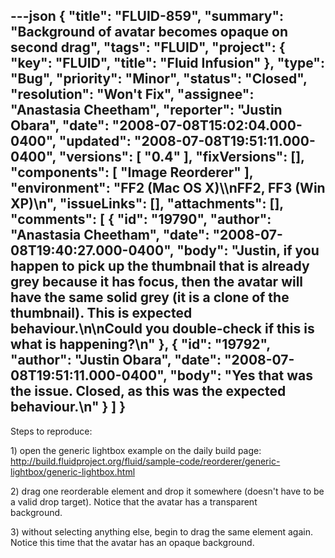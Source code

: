 ---json
{
  "title": "FLUID-859",
  "summary": "Background of avatar becomes opaque on second drag",
  "tags": "FLUID",
  "project": {
    "key": "FLUID",
    "title": "Fluid Infusion"
  },
  "type": "Bug",
  "priority": "Minor",
  "status": "Closed",
  "resolution": "Won't Fix",
  "assignee": "Anastasia Cheetham",
  "reporter": "Justin Obara",
  "date": "2008-07-08T15:02:04.000-0400",
  "updated": "2008-07-08T19:51:11.000-0400",
  "versions": [
    "0.4"
  ],
  "fixVersions": [],
  "components": [
    "Image Reorderer"
  ],
  "environment": "FF2 (Mac OS X)\\\nFF2, FF3 (Win XP)\n",
  "issueLinks": [],
  "attachments": [],
  "comments": [
    {
      "id": "19790",
      "author": "Anastasia Cheetham",
      "date": "2008-07-08T19:40:27.000-0400",
      "body": "Justin, if you happen to pick up the thumbnail that is already grey because it has focus, then the avatar will have the same solid grey (it is a clone of the thumbnail). This is expected behaviour.\n\nCould you double-check if this is what is happening?\n"
    },
    {
      "id": "19792",
      "author": "Justin Obara",
      "date": "2008-07-08T19:51:11.000-0400",
      "body": "Yes that was the issue. Closed, as this was the expected behaviour.\n"
    }
  ]
}
---
Steps to reproduce:

1\) open the generic lightbox example on the daily build page:\
<http://build.fluidproject.org/fluid/sample-code/reorderer/generic-lightbox/generic-lightbox.html>

2\) drag one reorderable element and drop it somewhere (doesn't have to be a valid drop target). Notice that the avatar has a transparent  \
background.

3\) without selecting anything else, begin to drag the same element again. Notice this time that the avatar has an opaque background.

        
